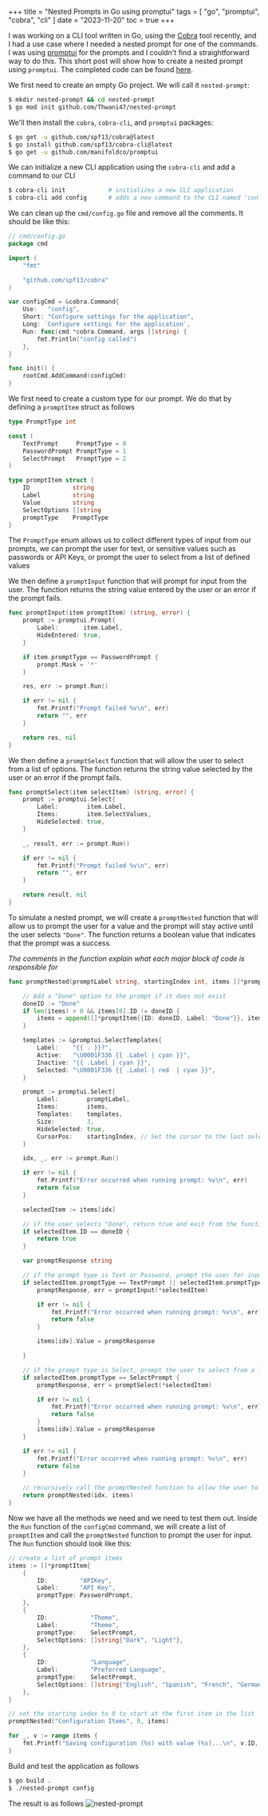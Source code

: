 +++
title = "Nested Prompts in Go using promptui"
tags = [
    "go",
    "promptui",
    "cobra",
    "cli"
]
date = "2023-11-20"
toc = true
+++

I was working on a CLI tool written in Go, using the [Cobra](https://github.com/spf13/cobra) tool recently, and I had a use case where I needed a nested prompt for one of the commands. I was using [promptui](https://github.com/manifoldco/promptui) for the prompts and I couldn't find a straightforward way to do this. This short post will show how to create a nested prompt using `promptui`. The completed code can be found [here](https://github.com/Thwani47/nested-prompt).

We first need to create an empty Go project. We will call it `nested-prompt`:

```bash
$ mkdir nested-prompt && cd nested-prompt
$ go mod init github.com/Thwani47/nested-prompt 
```
We'll then install the `cobra`, `cobra-cli`, and `promptui` packages:

```bash
$ go get -u github.com/spf13/cobra@latest
$ go install github.com/spf13/cobra-cli@latest 
$ go get -u github.com/manifoldco/promptui
```

We can initialize a new CLI application using the `cobra-cli` and add a command to our CLI 
    
```bash
$ cobra-cli init            # initializes a new CLI application
$ cobra-cli add config      # adds a new command to the CLI named 'config'
```
We can clean up the `cmd/config.go` file and remove all the comments. It should be like this:

```go
// cmd/config.go
package cmd

import (
    "fmt"

    "github.com/spf13/cobra"
)

var configCmd = &cobra.Command{
    Use:   "config",
    Short: "Configure settings for the application",
    Long: `Configure settings for the application`,
    Run: func(cmd *cobra.Command, args []string) {
        fmt.Println("config called")
    },
}

func init() {
    rootCmd.AddCommand(configCmd)
}

```
We first need to create a custom type for our prompt. We do that by defining a `promptItem` struct as follows    
```go
type PromptType int

const (
    TextPrompt     PromptType = 0
    PasswordPrompt PromptType = 1
    SelectPrompt   PromptType = 2
)

type promptItem struct {
    ID            string
    Label         string
    Value         string
    SelectOptions []string
    promptType    PromptType
}
```
The `PromptType` enum allows us to collect different types of input from our prompts, we can prompt the user for text, or sensitive values such as passwords or API Keys, or prompt the user to select from a list of defined values

We then define a `promptInput` function that will prompt for input from the user. The function returns the string value entered by the user or an error if the prompt fails.
```go
func promptInput(item promptItem) (string, error) {
    prompt := promptui.Prompt{
        Label:       item.Label,
        HideEntered: true,
    }

    if item.promptType == PasswordPrompt {
        prompt.Mask = '*'
    }

    res, err := prompt.Run()

    if err != nil {
        fmt.Printf("Prompt failed %v\n", err)
        return "", err
    }

    return res, nil
}
```

We then define a `promptSelect` function that will allow the user to select from a list of options. The function returns the string value selected by the user or an error if the prompt fails.
```go
func promptSelect(item selectItem) (string, error) {
    prompt := promptui.Select{
        Label:        item.Label,
        Items:        item.SelectValues,
        HideSelected: true,
    }

    _, result, err := prompt.Run()

    if err != nil {
        fmt.Printf("Prompt failed %v\n", err)
        return "", err
    }

    return result, nil
}
```
To simulate a nested prompt, we will create a `promptNested` function that will allow us to prompt the user for a value and the prompt will stay active until the user selects `"Done"`. The function returns a boolean value that indicates that the prompt was a success. 

*The comments in the function explain what each major block of code is responsible for*
```go
func promptNested(promptLabel string, startingIndex int, items []*promptItem) bool {

    // Add a "Done" option to the prompt if it does not exist
    doneID := "Done"
    if len(items) > 0 && items[0].ID != doneID {
        items = append([]*promptItem{{ID: doneID, Label: "Done"}}, items...)
    }

    templates := &promptui.SelectTemplates{
        Label:    "{{ . }}?",
        Active:   "\U0001F336 {{ .Label | cyan }}",
        Inactive: "{{ .Label | cyan }}",
        Selected: "\U0001F336 {{ .Label | red  | cyan }}",
    }

    prompt := promptui.Select{
        Label:        promptLabel,
        Items:        items,
        Templates:    templates,
        Size:         3,
        HideSelected: true,
        CursorPos:    startingIndex, // Set the cursor to the last selected item
    }

    idx, _, err := prompt.Run()

    if err != nil {
        fmt.Printf("Error occurred when running prompt: %v\n", err)
        return false
    }

    selectedItem := items[idx]

    // if the user selects "Done", return true and exit from the function
    if selectedItem.ID == doneID {
        return true
    }

    var promptResponse string

    // if the prompt type is Text or Password, prompt the user for input
    if selectedItem.promptType == TextPrompt || selectedItem.promptType == PasswordPrompt {
        promptResponse, err = promptInput(*selectedItem)

        if err != nil {
            fmt.Printf("Error occurred when running prompt: %v\n", err)
            return false
        }

        items[idx].Value = promptResponse

    }

    // if the prompt type is Select, prompt the user to select from a list of options
    if selectedItem.promptType == SelectPrompt {
        promptResponse, err = promptSelect(*selectedItem)

        if err != nil {
            fmt.Printf("Error occurred when running prompt: %v\n", err)
            return false
        }
        items[idx].Value = promptResponse
    }

    if err != nil {
        fmt.Printf("Error occurred when running prompt: %v\n", err)
        return false
    }

    // recursively call the promptNested function to allow the user to select another option
    return promptNested(idx, items)
}
```

Now we have all the methods we need and we need to test them out. Inside the `Run` function of the `configCmd` command, we will create a list of `promptItem` and call the `promptNested` function to prompt the user for input. The `Run` function should look like this:

```go
// create a list of prompt items
items := []*promptItem{
    {
        ID:         "APIKey",
        Label:      "API Key",
        promptType: PasswordPrompt,
    },
    {
        ID:            "Theme",
        Label:         "Theme",
        promptType:    SelectPrompt,
        SelectOptions: []string{"Dark", "Light"},
    },
    {
        ID:            "Language",
        Label:         "Preferred Language",
        promptType:    SelectPrompt,
        SelectOptions: []string{"English", "Spanish", "French", "German", "Chinese", "Japanese"},
    },
}

// set the starting index to 0 to start at the first item in the list
promptNested("Configuration Items", 0, items)

for _, v := range items {
    fmt.Printf("Saving configuration (%s) with value (%s)...\n", v.ID, v.Value)
}
```

Build and test the application as follows
```bash
$ go build . 
$ ./nested-prompt config
```
The result is as follows
![nested-prompt](/images/nested-prompt.gif)
